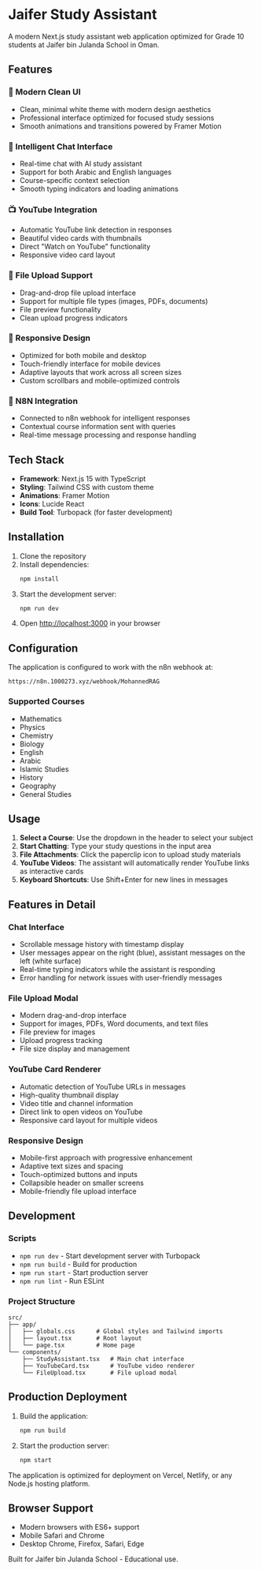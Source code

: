 # Jaifer Study Assistant

A modern Next.js study assistant web application optimized for Grade 10 students at Jaifer bin Julanda School in Oman.

## Features

### 🎨 Modern Clean UI  
- Clean, minimal white theme with modern design aesthetics
- Professional interface optimized for focused study sessions
- Smooth animations and transitions powered by Framer Motion

### 💬 Intelligent Chat Interface
- Real-time chat with AI study assistant
- Support for both Arabic and English languages
- Course-specific context selection
- Smooth typing indicators and loading animations

### 📺 YouTube Integration
- Automatic YouTube link detection in responses
- Beautiful video cards with thumbnails
- Direct "Watch on YouTube" functionality
- Responsive video card layout

### 📎 File Upload Support
- Drag-and-drop file upload interface
- Support for multiple file types (images, PDFs, documents)
- File preview functionality
- Clean upload progress indicators

### 📱 Responsive Design
- Optimized for both mobile and desktop
- Touch-friendly interface for mobile devices
- Adaptive layouts that work across all screen sizes
- Custom scrollbars and mobile-optimized controls

### 🔗 N8N Integration
- Connected to n8n webhook for intelligent responses
- Contextual course information sent with queries
- Real-time message processing and response handling

## Tech Stack

- **Framework**: Next.js 15 with TypeScript
- **Styling**: Tailwind CSS with custom theme
- **Animations**: Framer Motion
- **Icons**: Lucide React
- **Build Tool**: Turbopack (for faster development)

## Installation

1. Clone the repository
2. Install dependencies:
   ```bash
   npm install
   ```
3. Start the development server:
   ```bash
   npm run dev
   ```
4. Open [http://localhost:3000](http://localhost:3000) in your browser

## Configuration

The application is configured to work with the n8n webhook at:
```
https://n8n.1000273.xyz/webhook/MohannedRAG
```

### Supported Courses
- Mathematics
- Physics
- Chemistry
- Biology
- English
- Arabic
- Islamic Studies
- History
- Geography
- General Studies

## Usage

1. **Select a Course**: Use the dropdown in the header to select your subject
2. **Start Chatting**: Type your study questions in the input area
3. **File Attachments**: Click the paperclip icon to upload study materials
4. **YouTube Videos**: The assistant will automatically render YouTube links as interactive cards
5. **Keyboard Shortcuts**: Use Shift+Enter for new lines in messages

## Features in Detail

### Chat Interface
- Scrollable message history with timestamp display  
- User messages appear on the right (blue), assistant messages on the left (white surface)
- Real-time typing indicators while the assistant is responding
- Error handling for network issues with user-friendly messages

### File Upload Modal
- Modern drag-and-drop interface
- Support for images, PDFs, Word documents, and text files
- File preview for images
- Upload progress tracking
- File size display and management

### YouTube Card Renderer
- Automatic detection of YouTube URLs in messages
- High-quality thumbnail display
- Video title and channel information
- Direct link to open videos on YouTube
- Responsive card layout for multiple videos

### Responsive Design
- Mobile-first approach with progressive enhancement
- Adaptive text sizes and spacing
- Touch-optimized buttons and inputs
- Collapsible header on smaller screens
- Mobile-friendly file upload interface

## Development

### Scripts
- `npm run dev` - Start development server with Turbopack
- `npm run build` - Build for production
- `npm run start` - Start production server
- `npm run lint` - Run ESLint

### Project Structure
```
src/
├── app/
│   ├── globals.css      # Global styles and Tailwind imports
│   ├── layout.tsx       # Root layout
│   └── page.tsx         # Home page
└── components/
    ├── StudyAssistant.tsx   # Main chat interface
    ├── YouTubeCard.tsx      # YouTube video renderer
    └── FileUpload.tsx       # File upload modal
```

## Production Deployment

1. Build the application:
   ```bash
   npm run build
   ```
2. Start the production server:
   ```bash
   npm start
   ```

The application is optimized for deployment on Vercel, Netlify, or any Node.js hosting platform.

## Browser Support

- Modern browsers with ES6+ support
- Mobile Safari and Chrome
- Desktop Chrome, Firefox, Safari, Edge

Built for Jaifer bin Julanda School - Educational use.
